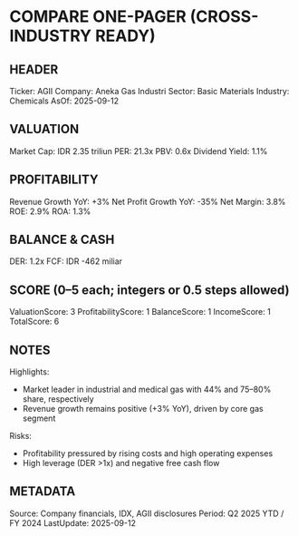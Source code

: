 # COMPARE ONE-PAGER (CROSS-INDUSTRY READY)

## HEADER
Ticker: AGII
Company: Aneka Gas Industri
Sector: Basic Materials
Industry: Chemicals
AsOf: 2025-09-12

## VALUATION
Market Cap: IDR 2.35 triliun
PER: 21.3x
PBV: 0.6x
Dividend Yield: 1.1%

## PROFITABILITY
Revenue Growth YoY: +3%
Net Profit Growth YoY: -35%
Net Margin: 3.8%
ROE: 2.9%
ROA: 1.3%

## BALANCE & CASH
DER: 1.2x
FCF: IDR -462 miliar

## SCORE (0–5 each; integers or 0.5 steps allowed)
ValuationScore: 3
ProfitabilityScore: 1
BalanceScore: 1
IncomeScore: 1
TotalScore: 6

## NOTES
Highlights:
- Market leader in industrial and medical gas with 44% and 75–80% share, respectively
- Revenue growth remains positive (+3% YoY), driven by core gas segment

Risks:
- Profitability pressured by rising costs and high operating expenses
- High leverage (DER >1x) and negative free cash flow

## METADATA
Source: Company financials, IDX, AGII disclosures
Period: Q2 2025 YTD / FY 2024
LastUpdate: 2025-09-12